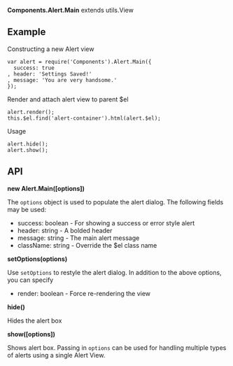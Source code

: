 **Components.Alert.Main** extends utils.View

Example
-----

Constructing a new Alert view

    var alert = require('Components').Alert.Main({
      success: true
    , header: 'Settings Saved!'
    , message: 'You are very handsome.'
    });
    
Render and attach alert view to parent $el

    alert.render();    
    this.$el.find('alert-container').html(alert.$el);
    
Usage

    alert.hide();
    alert.show();

API
----

**new Alert.Main([options])**

The `options` object is used to populate the alert dialog. The following fields may be used:

  * success: boolean - For showing a success or error style alert
  * header: string - A bolded header
  * message: string - The main alert message
  * className: string - Override the $el class name

**setOptions(options)**

Use `setOptions` to restyle the alert dialog. In addition to the above options, you can specify

  * render: boolean - Force re-rendering the view

**hide()**

Hides the alert box

**show([options])**

Shows alert box. Passing in `options` can be used for handling multiple types of 
alerts using a single Alert View.
